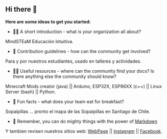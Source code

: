 ## Hi there 👋



**Here are some ideas to get you started:**

* 🙋‍♀️ A short introduction - what is your organization all about?

MindSTEaM Educación Intuitiva.

* 🌈 Contribution guidelines - how can the community get involved?

Para y por nuestros estudiantes, usado en talleres y actividades.

* 👩‍💻 Useful resources - where can the community find your docs? Is there anything else the community should know?

Minecraft Mods creator (java) || Arduino, ESP32X, ESP86XX (c++) || Linux Server (bash) || Python.

* 🍿 Fun facts - what does your team eat for breakfast?

Sopaipillas ... pronto el mapa de las Sopaipillas en Santiago de Chile.

* 🧙 Remember, you can do mighty things with the power of [Markdown](https://docs.github.com/github/writing-on-github/getting-started-with-writing-and-formatting-on-github/basic-writing-and-formatting-syntax)

Y tambien revisen nuestros sitios web: [WebPage](https://mindsteam.cl/) || [Instagram](https://www.instagram.com/mindsteamed/) || [Facebook](https://www.facebook.com/mindsteam).
